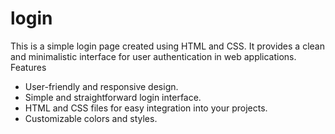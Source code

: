 # login
This is a simple login page created using HTML and CSS. It provides a clean and minimalistic interface for user authentication in web applications.
Features

- User-friendly and responsive design.
- Simple and straightforward login interface.
- HTML and CSS files for easy integration into your projects.
- Customizable colors and styles.
